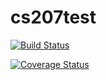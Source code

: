 # cs207test
[![Build Status](https://travis-ci.org/corytwilliams/cs207test.svg?branch=master)](https://travis-ci.org/corytwilliams/cs207test.svg?branch=master)

[![Coverage Status](https://coveralls.io/repos/github/corytwilliams/cs207test/badge.svg?branch=master)](https://coveralls.io/github/corytwilliams/cs207test?branch=master)
